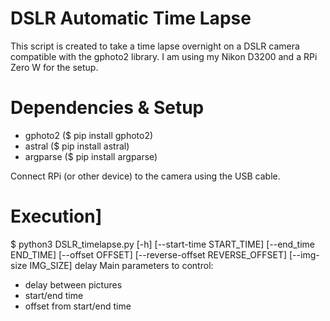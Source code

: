 # DSLR Automatic Time Lapse
This script is created to take a time lapse overnight on a DSLR camera compatible with the gphoto2 library. I am using my Nikon D3200 and a RPi Zero W for the setup.

# Dependencies & Setup
- gphoto2 ($ pip install gphoto2)
- astral ($ pip install astral)
- argparse ($ pip install argparse)

Connect RPi (or other device) to the camera using the USB cable.

# Execution]
$ python3 DSLR_timelapse.py [-h] [--start-time START_TIME] [--end_time END_TIME] [--offset OFFSET] [--reverse-offset REVERSE_OFFSET] [--img-size IMG_SIZE] delay
Main parameters to control:
- delay between pictures
- start/end time
- offset from start/end time
